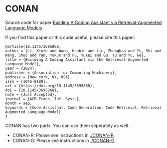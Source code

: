 # CONAN
Source code for paper:[Building A Coding Assistant via Retrieval-Augmented Language Models](https://dl.acm.org/doi/10.1145/3695868)

If you find this paper or this code useful, please cite this paper:

```
@article{10.1145/3695868,
author = {Li, Xinze and Wang, Hanbin and Liu, Zhenghao and Yu, Shi and Wang, Shuo and Yan, Yukun and Fu, Yukai and Gu, Yu and Yu, Ge},
title = {Building A Coding Assistant via the Retrieval-Augmented Language Model},
year = {2024},
publisher = {Association for Computing Machinery},
address = {New York, NY, USA},
issn = {1046-8188},
url = {https://doi.org/10.1145/3695868},
doi = {10.1145/3695868},
note = {Just Accepted},
journal = {ACM Trans. Inf. Syst.},
month = sep,
keywords = {Code Assistant, Code Generation, Code Retrieval, Retrieval Augmented Language Model}
}
```



CONAN has two parts. You can use them seperately as well.

- CONAN-R: Please see instructions in [./CONAN-R](CONAN-R/README.md).
- CONAN-G:  Please see instructions in [./CONAN-G](CONAN-G/README.md).
